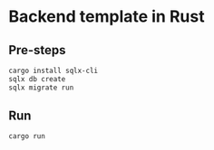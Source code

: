 # Backend template in Rust

## Pre-steps

```txt
cargo install sqlx-cli
sqlx db create
sqlx migrate run
```

## Run

```txt
cargo run
```

